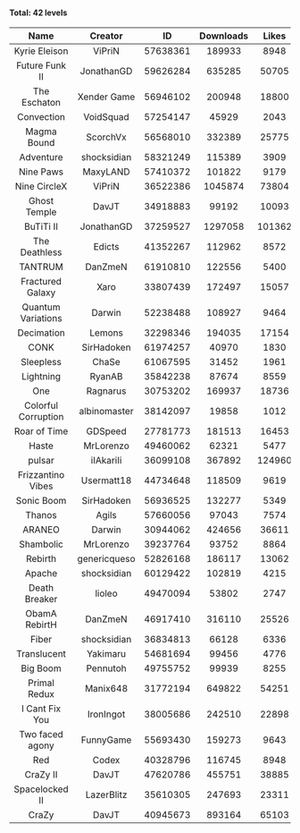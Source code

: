 #### Total: 42 levels

| Name | Creator | ID | Downloads | Likes |
|:---:|:---:|:---:|:---:|:---:|
| Kyrie Eleison | ViPriN | 57638361 | 189933 | 8948
| Future Funk II | JonathanGD | 59626284 | 635285 | 50705
| The Eschaton | Xender Game | 56946102 | 200948 | 18800
| Convection | VoidSquad | 57254147 | 45929 | 2043
| Magma Bound | ScorchVx | 56568010 | 332389 | 25775
| Adventure | shocksidian | 58321249 | 115389 | 3909
| Nine Paws | MaxyLAND | 57410372 | 101822 | 9179
| Nine CircleX | ViPriN | 36522386 | 1045874 | 73804
| Ghost Temple | DavJT | 34918883 | 99192 | 10093
| BuTiTi II | JonathanGD | 37259527 | 1297058 | 101362
| The Deathless | Edicts | 41352267 | 112962 | 8572
| TANTRUM | DanZmeN | 61910810 | 122556 | 5400
| Fractured Galaxy  | Xaro | 33807439 | 172497 | 15057
| Quantum Variations | Darwin | 52238488 | 108927 | 9464
| Decimation | Lemons | 32298346 | 194035 | 17154
| CONK | SirHadoken | 61974257 | 40970 | 1830
| Sleepless | ChaSe | 61067595 | 31452 | 1961
| Lightning | RyanAB | 35842238 | 87674 | 8559
| One | Ragnarus | 30753202 | 169937 | 18736
| Colorful Corruption | albinomaster | 38142097 | 19858 | 1012
| Roar of Time | GDSpeed | 27781773 | 181513 | 16453
| Haste | MrLorenzo | 49460062 | 62321 | 5477
| pulsar | iIAkariIi | 36099108 | 367892 | 124960
| Frizzantino Vibes | Usermatt18 | 44734648 | 118509 | 9619
| Sonic Boom | SirHadoken | 56936525 | 132277 | 5349
| Thanos | Agils | 57660056 | 97043 | 7574
| ARANEO | Darwin | 30944062 | 424656 | 36611
| Shambolic | MrLorenzo | 39237764 | 93752 | 8864
| Rebirth | genericqueso | 52826168 | 186117 | 13062
| Apache | shocksidian | 60129422 | 102819 | 4215
| Death Breaker | lioleo | 49470094 | 53802 | 2747
| ObamA RebirtH | DanZmeN | 46917410 | 316110 | 25526
| Fiber | shocksidian | 36834813 | 66128 | 6336
| Translucent | Yakimaru | 54681694 | 99456 | 4776
| Big Boom | Pennutoh | 49755752 | 99939 | 8255
| Primal Redux | Manix648 | 31772194 | 649822 | 54251
| I Cant Fix You | IronIngot | 38005686 | 242510 | 22898
| Two faced agony | FunnyGame | 55693430 | 159273 | 9643
| Red | Codex | 40328796 | 116745 | 8948
| CraZy II | DavJT | 47620786 | 455751 | 38885
| Spacelocked II | LazerBlitz | 35610305 | 247693 | 23311
| CraZy | DavJT | 40945673 | 893164 | 65103
